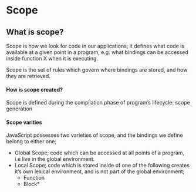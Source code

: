 # Scope

## What is scope?
Scope is how we look for code in our applications; it defines what code is available at a given point in a program, e.g.
what bindings can be accessed inside function X when it is executing.


Scope is the set of rules which govern where bindings are stored, and how they are retrieved.

#### How is scope created?
Scope is defined during the compilation phase of program’s lifecycle: scope generation


#### Scope varities 

JavaScript possesses two varieties of scope, and the bindings we define belong to either one;
* Global Scope; code which can be accessed at all points of a program, i.e live in the global environment.
* Local Scope; code which is stored inside of one of the following creates it’s own lexical environment, and is not part of the global environment;
    * Function
    * Block*
 
